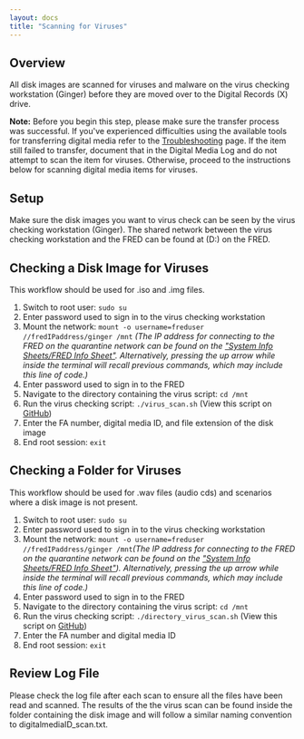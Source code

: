 ```yaml
---
layout: docs
title: "Scanning for Viruses"
---
```


## Overview

All disk images are scanned for viruses and malware on the virus checking workstation (Ginger) before they are moved over to the Digital Records (X) drive.

**Note:** Before you begin this step, please make sure the transfer process was successful. If you've experienced difficulties using the available tools for transferring digital media refer to the [Troubleshooting](/dm-transfer-workflow/troubleshooting) page. If the item still failed to transfer, document that in the Digital Media Log and do not attempt to scan the item for viruses. Otherwise, proceed to the instructions below for scanning digital media items for viruses.

## Setup

Make sure the disk images you want to virus check can be seen by the virus checking workstation (Ginger). The shared network between the virus checking workstation and the FRED can be found at (D:) on the FRED.

## Checking a Disk Image for Viruses
This workflow should be used for .iso and .img files.

1. Switch to root user: `sudo su`
2. Enter password used to sign in to the virus checking workstation
3. Mount the network: `mount -o username=freduser //fredIPaddress/ginger /mnt` _(The IP address for connecting to the FRED on the quarantine network can be found on the ["System Info Sheets/FRED Info Sheet"](/info-sheets/fred-info-sheet). Alternatively, pressing the up arrow while inside the terminal will recall previous commands, which may include this line of code.)_
4. Enter password used to sign in to the FRED
5. Navigate to the directory containing the virus script: `cd /mnt`
6. Run the virus checking script: `./virus_scan.sh` (View this script on [GitHub](https://github.com/RockefellerArchiveCenter/scripts/blob/base/imaging/virus_scan.sh))
7. Enter the FA number, digital media ID, and file extension of the disk image
8. End root session: `exit`

## Checking a Folder for Viruses

This workflow should be used for .wav files (audio cds) and scenarios where a disk image is not present.

1. Switch to root user: `sudo su`
2. Enter password used to sign in to the virus checking workstation
3. Mount the network: `mount -o username=freduser //fredIPaddress/ginger /mnt`_(The IP address for connecting to the FRED on the quarantine network can be found on the ["System Info Sheets/FRED Info Sheet"](/info-sheets/fred-info-sheet)). Alternatively, pressing the up arrow while inside the terminal will recall previous commands, which may include this line of code.)_
4. Enter password used to sign in to the FRED
5. Navigate to the directory containing the virus script: `cd /mnt`
6. Run the virus checking script: `./directory_virus_scan.sh` (View this script on [GitHub](https://github.com/RockefellerArchiveCenter/scripts/blob/base/imaging/directory_virus_scan.sh))
7. Enter the FA number and digital media ID
8. End root session: `exit`

## Review Log File
Please check the log file after each scan to ensure all the files have been read and scanned. The results of the the virus scan can be found inside the folder containing the disk image and will follow a similar naming convention to digitalmediaID_scan.txt.
